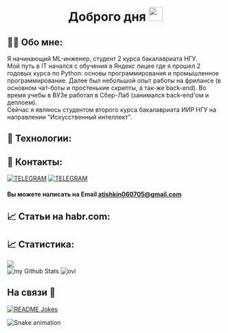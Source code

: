 <h1 align="center">Доброго дня
<img src="https://github.com/blackcater/blackcater/raw/main/images/Hi.gif" height="32"/></h1>


## 👨‍💻 Обо мне:
Я начинающий ML-инженер, студент 2 курса бакалавриата НГУ.<br>
Мой путь в IT начался с обучения в Яндекс лицее где я прошел 2 годовых курса по Python: основы программирования и промышленное программирование.
Далее был небольшой опыт работы на фрилансе (в основном чат-боты и простенькие скрипты, а так-же back-end).
Во время учебы в ВУЗе работал в Сбер-Лаб (занимался back-end'ом и деплоем).<br>
Сейчас я являюсь студентом второго курса бакалавриата ИИР НГУ на направлении "Искусственный интеллект".

## 📡 Технологии:

## 📡 Контакты:
<!--
Social networks buttons with links
-->
<a href="https://t.me/Lizarcon" target="_blank"><img src="https://img.shields.io/badge/Telegram-2CA5E0?style=for-the-badge&logo=telegram&logoColor=white" alt="TELEGRAM"></a>
<a href="https://vk.com/walker15363" target="_blank"><img src="https://img.shields.io/badge/-Vkontakte-003f5c?style=for-the-badge&logo=Vk" alt="TELEGRAM"></a>
#### Вы можете написать на Email <atishkin060705@gmail.com>

## 📈 Статьи на habr.com: 
<!-- BLOG-POST-LIST:START -->
<!-- BLOG-POST-LIST:END -->

## 📈 Статистика: 
<!--
Stats
-->
<div align="">
<img align="center" src="https://github-profile-summary-cards.vercel.app/api/cards/profile-details?username=andrei1112111">
<div align="">
<img align="" src="https://github-readme-stats.vercel.app/api?username=andrei1112111&include_all_commits=true&count_private=true&show_icons=true&line_height=20&title_color=5c6d74&icon_color=5c6d74&text_color=5c6d74" alt="my Github Stats"/>
<img align="" src="https://github-readme-stats.vercel.app/api/top-langs?username=andrei1112111&show_icons=true&locale=en&layout=compact&title_color=5c6d74&icon_color=5c6d74&text_color=5c6d74" alt="ovi" />
</div>
</div>

## На связи 🤝
<!--
Rundome joke :)
-->
<a href="https://readme-jokes.vercel.app"><img align="center" src="https://readme-jokes.vercel.app/api" alt="README Jokes"></a>

![Snake animation](https://raw.githubusercontent.com/sammorozov/sammorozov/93295f8b496a5f6c442757108ce760cd75ad5f9f/assets/github-snake.svg)
